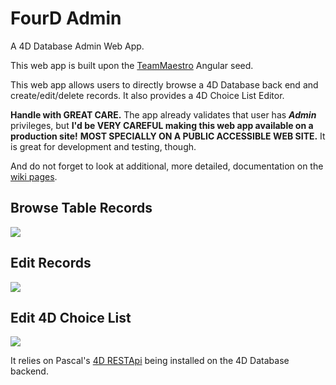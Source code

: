 # FourD Admin
A 4D Database Admin Web App.

This web app is built upon the [TeamMaestro](https://github.com/TeamMaestro/angular-native-seed) Angular seed.

This web app allows users to directly browse a 4D Database back end and create/edit/delete records. It also provides a 4D Choice List Editor.

**Handle with GREAT CARE.** The app already validates that user has **_Admin_** privileges, but **I'd be VERY CAREFUL making this web app available on a production site!** **MOST SPECIALLY ON A PUBLIC ACCESSIBLE WEB SITE.** It is great for development and testing, though. 


And do not forget to look at additional, more detailed, documentation on the [wiki pages](https://github.com/fourctv/fourdadmin/wiki).

## Browse Table Records

![](https://i.gyazo.com/fef59deaf0d9095e0c56c94fbdd12b60.gif)

## Edit Records

![](https://i.gyazo.com/7f28589c9b049f39dad3d7c3cd3debaa.gif)

## Edit 4D Choice List

![](https://i.gyazo.com/0cae0653ad68f48fd9644996c7b51228.gif)


It relies on Pascal's [4D RESTApi](https://github.com/fourctv/FourDRESTApi) being installed on the 4D Database backend.
